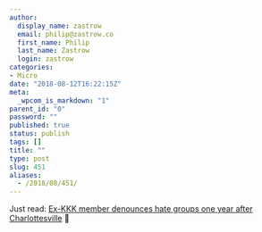 ```yaml
---
author:
  display_name: zastrow
  email: philip@zastrow.co
  first_name: Philip
  last_name: Zastrow
  login: zastrow
categories:
- Micro
date: "2018-08-12T16:22:15Z"
meta:
  _wpcom_is_markdown: "1"
parent_id: "0"
password: ""
published: true
status: publish
tags: []
title: ""
type: post
slug: 451
aliases:
  - /2018/08/451/
---
```

<p>Just read: <a href="https://www.nbcnews.com/news/us-news/ex-kkk-member-denounces-hate-groups-one-year-after-rallying-n899326">Ex-KKK member denounces hate groups one year after Charlottesville</a> 📰</p>
